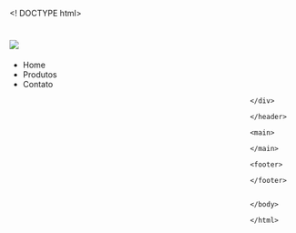<! DOCTYPE html> 
<html lang="pt-br">
  <head>
  <title>Produtos para Barbearia</title>
  <link rel="stylesheet" href="">
  <meta charset=utf-8">
                      </head>
                      <body
                      <header>
                      <div class="caixa">
                                        <h1><img src="logo.png"></h1>
                                                              <nav>
                                                               <ul>
                                                               <li>Home</li>
                                                               <li>Produtos</li>
                                                               <li>Contato</li>
                                                               </ul>
                                                               </nav>
                                                               
                                                               </div>
                                                               
                                                               </header>
                                                               
                                                               <main>
                                                               
                                                               </main>
                                                               
                                                               <footer>
                                                               
                                                               </footer>
                                                               
                                                               
                                                               </body>
                                                               
                                                               </html>
                                                              
